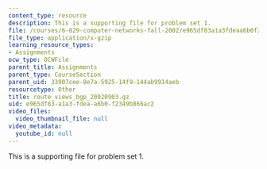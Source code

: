 ```yaml
---
content_type: resource
description: This is a supporting file for problem set 1.
file: /courses/6-829-computer-networks-fall-2002/e965df83a1a3fdeaa6b0f2349b866ac2_route_views_bgp_20020903.gz
file_type: application/x-gzip
learning_resource_types:
- Assignments
ocw_type: OCWFile
parent_title: Assignments
parent_type: CourseSection
parent_uid: 33907cee-8e7a-5925-14f9-144ab9914aeb
resourcetype: Other
title: route_views_bgp_20020903.gz
uid: e965df83-a1a3-fdea-a6b0-f2349b866ac2
video_files:
  video_thumbnail_file: null
video_metadata:
  youtube_id: null
---
```

This is a supporting file for problem set 1.

